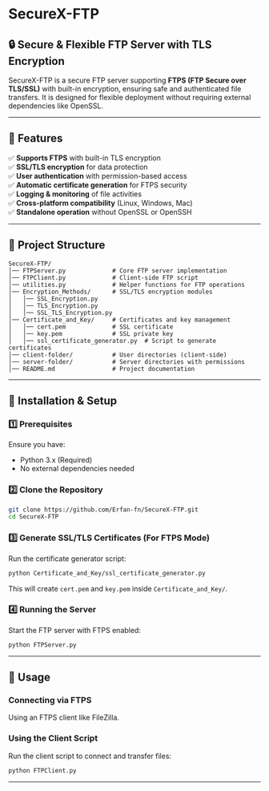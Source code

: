 # SecureX-FTP

## 🔒 Secure & Flexible FTP Server with TLS Encryption
SecureX-FTP is a secure FTP server supporting **FTPS (FTP Secure over TLS/SSL)** with built-in encryption, ensuring safe and authenticated file transfers. It is designed for flexible deployment without requiring external dependencies like OpenSSL.

---

## 🚀 Features
✅ **Supports FTPS** with built-in TLS encryption  
✅ **SSL/TLS encryption** for data protection  
✅ **User authentication** with permission-based access  
✅ **Automatic certificate generation** for FTPS security  
✅ **Logging & monitoring** of file activities  
✅ **Cross-platform compatibility** (Linux, Windows, Mac)  
✅ **Standalone operation** without OpenSSL or OpenSSH  

---

## 📁 Project Structure
```
SecureX-FTP/
│── FTPServer.py             # Core FTP server implementation
│── FTPClient.py             # Client-side FTP script
│── utilities.py             # Helper functions for FTP operations
│── Encryption_Methods/      # SSL/TLS encryption modules
│   │── SSL_Encryption.py
│   │── TLS_Encryption.py
│   │── SSL_TLS_Encryption.py
│── Certificate_and_Key/     # Certificates and key management
│   │── cert.pem             # SSL certificate
│   │── key.pem              # SSL private key
│   │── ssl_certificate_generator.py  # Script to generate certificates
│── client-folder/           # User directories (client-side)
│── server-folder/           # Server directories with permissions
│── README.md                # Project documentation
```

---

## 🔧 Installation & Setup

### **1️⃣ Prerequisites**
Ensure you have:
- Python 3.x (Required)
- No external dependencies needed

### **2️⃣ Clone the Repository**
```bash
git clone https://github.com/Erfan-fn/SecureX-FTP.git
cd SecureX-FTP
```

### **3️⃣ Generate SSL/TLS Certificates (For FTPS Mode)**
Run the certificate generator script:
```bash
python Certificate_and_Key/ssl_certificate_generator.py
```
This will create `cert.pem` and `key.pem` inside `Certificate_and_Key/`.

### **4️⃣ Running the Server**
Start the FTP server with FTPS enabled:
```bash
python FTPServer.py
```

---

## 📌 Usage

### **Connecting via FTPS**
Using an FTPS client like FileZilla.

### **Using the Client Script**
Run the client script to connect and transfer files:
```bash
python FTPClient.py
```

---
